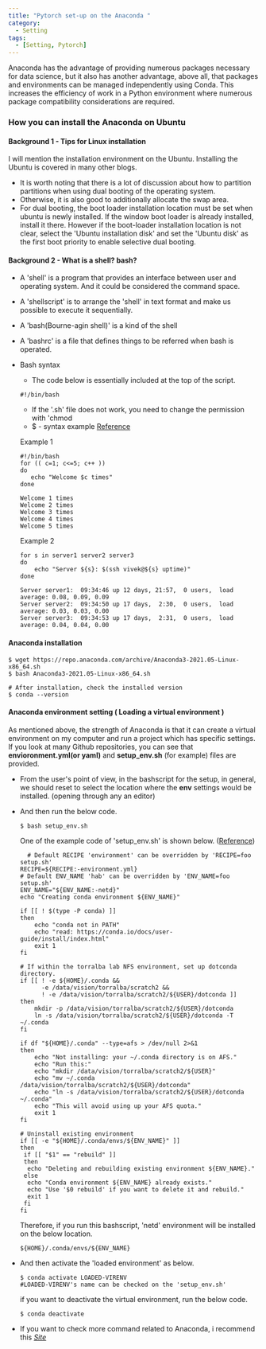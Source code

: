 ```yaml
---
title: "Pytorch set-up on the Anaconda "
category:
  - Setting
tags:
  - [Setting, Pytorch]
---
```

Anaconda has the advantage of providing numerous packages necessary for data science, but it also has another advantage, above all, that packages and environments can be managed independently using Conda. This increases the efficiency of work in a Python environment where numerous package compatibility considerations are required.

### How you can install the Anaconda on Ubuntu

#### Background 1 - Tips for Linux installation

I will mention the installation environment on the Ubuntu. Installing the Ubuntu is covered in many other blogs. 

* It is worth noting that there is a lot of discussion about how to partition partitions when using dual booting of the operating system. 
* Otherwise, it is also good to additionally allocate  the swap area.
* For dual booting, the boot loader installation location must be set when ubuntu is newly installed. If the window boot loader is already installed, install it there. However if the boot-loader installation location is not clear, select the 'Ubuntu installation disk' and set the 'Ubuntu disk' as the first boot priority to enable selective dual booting.

#### Background 2 - What is a shell? bash?
* A 'shell' is a program that provides an interface between user and operating system. And it could be considered the command space.
* A 'shellscript' is to arrange the 'shell' in text format and make us possible to execute it sequentially.
* A 'bash(Bourne-agin shell)' is a kind of the shell
* A 'bashrc' is a file that defines things to be referred when bash is operated.
* Bash syntax
   * The code below is essentially included at the top of the script.
   ```shell
   #!/bin/bash
   ```
   * If the '.sh' file does not work, you need to change the permission with 'chmod
   * $ - syntax example [Reference](https://www.cyberciti.biz/faq/bash-for-loop/)
    
    Example 1
    ```shell
    #!/bin/bash
    for (( c=1; c<=5; c++ ))
    do  
       echo "Welcome $c times"
    done
    ```
    
    ```shell
    Welcome 1 times
    Welcome 2 times
    Welcome 3 times
    Welcome 4 times
    Welcome 5 times
    ```
    
    Example 2
    ```shell
    for s in server1 server2 server3
    do
        echo "Server ${s}: $(ssh vivek@${s} uptime)"
    done
    ```
    
    ```shell
    Server server1:  09:34:46 up 12 days, 21:57,  0 users,  load average: 0.08, 0.09, 0.09
    Server server2:  09:34:50 up 17 days,  2:30,  0 users,  load average: 0.03, 0.03, 0.00
    Server server3:  09:34:53 up 17 days,  2:31,  0 users,  load average: 0.04, 0.04, 0.00
    ```
    
#### Anaconda installation

```shell
$ wget https://repo.anaconda.com/archive/Anaconda3-2021.05-Linux-x86_64.sh
$ bash Anaconda3-2021.05-Linux-x86_64.sh

# After installation, check the installed version
$ conda --version
```



#### Anaconda environment setting **( Loading a virtual environment )**

As mentioned above, the strength of Anaconda is that it can create a virtual environment on my computer and run a project which has specific settings. If you look at many Github repositories, you can see that **envioronment.yml(or yaml)** and **setup_env.sh** (for example) files are provided.

* From the user's point of view, in the bashscript for the setup, in general, we should reset to select the location where the **env** settings would be installed. (opening through any an editor)

* And then run the below code.

  ```shell
  $ bash setup_env.sh
  ```
  
  One of the example code of 'setup_env.sh' is shown below. ([Reference](https://github.com/CSAILVision/gandissect/blob/master/script/setup_env.sh))
  ```shell
    # Default RECIPE 'environment' can be overridden by 'RECIPE=foo setup.sh'
  RECIPE=${RECIPE:-environment.yml}
  # Default ENV_NAME 'hab' can be overridden by 'ENV_NAME=foo setup.sh'
  ENV_NAME="${ENV_NAME:-netd}"
  echo "Creating conda environment ${ENV_NAME}"

  if [[ ! $(type -P conda) ]]
  then
      echo "conda not in PATH"
      echo "read: https://conda.io/docs/user-guide/install/index.html"
      exit 1
  fi

  # If within the torralba lab NFS environment, set up dotconda directory.
  if [[ ! -e ${HOME}/.conda &&
        -e /data/vision/torralba/scratch2 &&
        ! -e /data/vision/torralba/scratch2/${USER}/dotconda ]]
  then
      mkdir -p /data/vision/torralba/scratch2/${USER}/dotconda
      ln -s /data/vision/torralba/scratch2/${USER}/dotconda -T ~/.conda
  fi

  if df "${HOME}/.conda" --type=afs > /dev/null 2>&1
  then
      echo "Not installing: your ~/.conda directory is on AFS."
      echo "Run this:"
      echo "mkdir /data/vision/torralba/scratch2/${USER}"
      echo "mv ~/.conda /data/vision/torralba/scratch2/${USER}/dotconda"
      echo "ln -s /data/vision/torralba/scratch2/${USER}/dotconda ~/.conda"
      echo "This will avoid using up your AFS quota."
      exit 1
  fi

  # Uninstall existing environment
  if [[ -e "${HOME}/.conda/envs/${ENV_NAME}" ]]
  then
   if [[ "$1" == "rebuild" ]]
   then
    echo "Deleting and rebuilding existing environment ${ENV_NAME}."
   else
    echo "Conda environment ${ENV_NAME} already exists."
    echo "Use '$0 rebuild' if you want to delete it and rebuild."
    exit 1
   fi
  fi
  ```
  Therefore, if you run this bashscript, 'netd' environment will be installed on the below location.
  ```shell
  ${HOME}/.conda/envs/${ENV_NAME}
  ```
  
* And then activate the 'loaded environment' as below.

  ```shell
  $ conda activate LOADED-VIRENV
  #LOADED-VIRENV's name can be checked on the 'setup_env.sh'
  ```

  if you want to deactivate the virtual environment, run the below code.

  ```shell
  $ conda deactivate
  ```

* If you want to check more command related to Anaconda, i recommend this [_Site_](https://docs.conda.io/projects/conda/en/4.6.0/_downloads/52a95608c49671267e40c689e0bc00ca/conda-cheatsheet.pdf)

